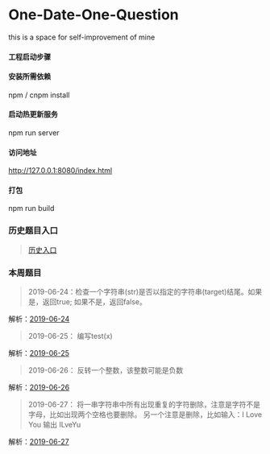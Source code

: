 # One-Date-One-Question
this is a space for self-improvement of mine

#### 工程启动步骤

#### 安装所需依赖
npm / cnpm install 

#### 启动热更新服务
npm run server  

#### 访问地址
http://127.0.0.1:8080/index.html


#### 打包
npm run build

### 历史题目入口

> [历史入口](https://github.com/dorseysen/One-Date-One-Question/blob/master/src/history.md)  

### 本周题目

> 2019-06-24：检查一个字符串(str)是否以指定的字符串(target)结尾。如果是，返回true; 如果不是，返回false。 

解析：[2019-06-24](https://github.com/dorseysen/One-Date-One-Question/issues/48)  

> 2019-06-25： 编写test(x)  

解析：[2019-06-25](https://github.com/dorseysen/One-Date-One-Question/issues/49)  

> 2019-06-26： 反转一个整数，该整数可能是负数  

解析：[2019-06-26](https://github.com/dorseysen/One-Date-One-Question/issues/50)  

> 2019-06-27： 将一串字符串中所有出现重复的字符删除，注意是字符不是字母，比如出现两个空格也要删除。
> 另一个注意是删除，比如输入：I Love You 输出 ILveYu  

解析：[2019-06-27](https://github.com/dorseysen/One-Date-One-Question/issues/51)  




